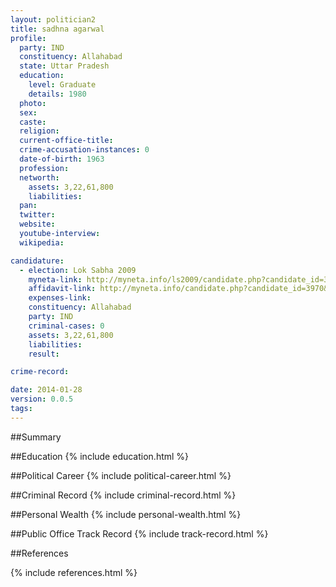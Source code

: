 ```yaml
---
layout: politician2
title: sadhna agarwal
profile: 
  party: IND
  constituency: Allahabad
  state: Uttar Pradesh
  education: 
    level: Graduate
    details: 1980
  photo: 
  sex: 
  caste: 
  religion: 
  current-office-title: 
  crime-accusation-instances: 0
  date-of-birth: 1963
  profession: 
  networth: 
    assets: 3,22,61,800
    liabilities: 
  pan: 
  twitter: 
  website: 
  youtube-interview: 
  wikipedia: 

candidature: 
  - election: Lok Sabha 2009
    myneta-link: http://myneta.info/ls2009/candidate.php?candidate_id=3970
    affidavit-link: http://myneta.info/candidate.php?candidate_id=3970&scan=original
    expenses-link: 
    constituency: Allahabad 
    party: IND
    criminal-cases: 0
    assets: 3,22,61,800
    liabilities: 
    result:  

crime-record: 

date: 2014-01-28
version: 0.0.5
tags: 
---
```

##Summary


##Education
{% include education.html %}


##Political Career
{% include political-career.html %}


##Criminal Record
{% include criminal-record.html %}


##Personal Wealth
{% include personal-wealth.html %}


##Public Office Track Record
{% include track-record.html %}


##References


{% include references.html %}